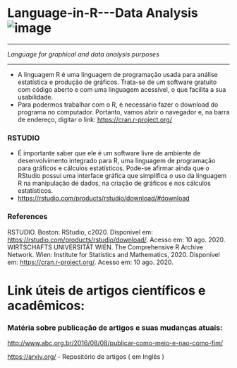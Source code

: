 # __Language-in-R---Data Analysis__		![image](https://github.com/userdanixdev/Language-in-R---Data-Analysis/assets/132594952/b4c47ac5-3060-47ed-86d5-c58cdaa4bbc9)
***
_Language for graphical and data analysis purposes_
****

* A linguagem R é uma linguagem de programação usada para análise estatística e produção de gráficos. Trata-se de um software gratuito com código aberto e com uma linguagem acessível, o que facilita a sua usabilidade.
* Para podermos trabalhar com o R, é necessário fazer o download do programa no computador. Portanto, vamos abrir o navegador e, na barra de endereço, digitar o link: https://cran.r-project.org/
  
### RSTUDIO

* É importante saber que ele é um software livre de ambiente de desenvolvimento integrado para R, uma linguagem de programação para gráficos e cálculos estatísticos. Pode-se afirmar ainda que o RStudio possui uma interface gráfica que simplifica o uso da linguagem R na manipulação de dados, na criação de gráficos e nos cálculos estatísticos.
* https://rstudio.com/products/rstudio/download/#download
### References
RSTUDIO. Boston: RStudio, c2020. Disponível em: https://rstudio.com/products/rstudio/download/. Acesso em: 10 ago. 2020.
WIRTSCHAFTS UNIVERSITÄT WIEN. The Comprehensive R Archive Network. Wien: Institute for Statistics and Mathematics, 2020. Disponível em: https://cran.r-project.org/. Acesso em: 10 ago. 2020.

# Link úteis de artigos científicos e acadêmicos:

### Matéria sobre publicação de artigos e suas mudanças atuais:

http://www.abc.org.br/2016/08/08/publicar-como-meio-e-nao-como-fim/

https://arxiv.org/  - Repositório de artigos  ( em Inglês )

